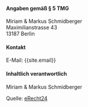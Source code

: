 #### Angaben gem&auml;&szlig; &sect; 5 TMG
Miriam &amp; Markus Schmidberger<br />
Maximilianstrasse 43<br />
13187 Berlin

#### Kontakt
E-Mail: {{site.email}}

#### Inhaltlich verantwortlich
Miriam &amp; Markus Schmidberger

Quelle: <a href="https://www.e-recht24.de">eRecht24</a>
